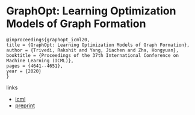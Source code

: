 # GraphOpt: Learning Optimization Models of Graph Formation

```
@inproceedings{graphopt_icml20,
title = {GraphOpt: Learning Optimization Models of Graph Formation},
author = {Trivedi, Rakshit and Yang, Jiachen and Zha, Hongyuan},
booktitle = {Proceedings of the 37th International Conference on Machine Learning (ICML)},
pages = {4641--4651},
year = {2020}
}
```

links
- [icml](https://proceedings.icml.cc/book/3671.pdf)
- [preprint](https://pgr-workshop.github.io/img/PGR022.pdf)
